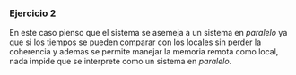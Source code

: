 ### Ejercicio 2

En este caso pienso que el sistema se asemeja a un sistema en _paralelo_ ya que si los tiempos se pueden comparar con los locales sin perder la coherencia y ademas se permite manejar la memoria remota como local, nada impide que se interprete como un sistema en _paralelo_.